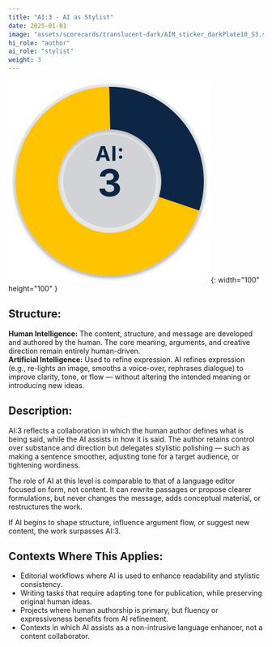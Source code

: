 ```yaml
---
title: "AI:3 - AI as Stylist"
date: 2025-01-01
image: "assets/scorecards/translucent-dark/AIM_sticker_darkPlate10_S3.svg"
hi_role: "author"
ai_role: "stylist"
weight: 3
---
```


![AI Score 3](/assets/scorecards/translucent-dark/AIM_sticker_darkPlate10_S3.svg){: width="100" height="100" }

## Structure:
**Human Intelligence:** The content, structure, and message are developed and authored by the human. The core meaning, arguments, and creative direction remain entirely human-driven.\
**Artificial Intelligence:** Used to refine expression. AI refines expression (e.g., re-lights an image, smooths a voice-over, rephrases dialogue) to improve clarity, tone, or flow — without altering the intended meaning or introducing new ideas.

## Description:
AI:3 reflects a collaboration in which the human author defines what is being said, while the AI assists in how it is said. The author retains control over substance and direction but delegates stylistic polishing — such as making a sentence smoother, adjusting tone for a target audience, or tightening wordiness.

The role of AI at this level is comparable to that of a language editor focused on form, not content. It can rewrite passages or propose clearer formulations, but never changes the message, adds conceptual material, or restructures the work.

If AI begins to shape structure, influence argument flow, or suggest new content, the work surpasses AI:3.

## Contexts Where This Applies:
- Editorial workflows where AI is used to enhance readability and stylistic consistency.
- Writing tasks that require adapting tone for publication, while preserving original human ideas.
- Projects where human authorship is primary, but fluency or expressiveness benefits from AI refinement.
- Contexts in which AI assists as a non-intrusive language enhancer, not a content collaborator.

